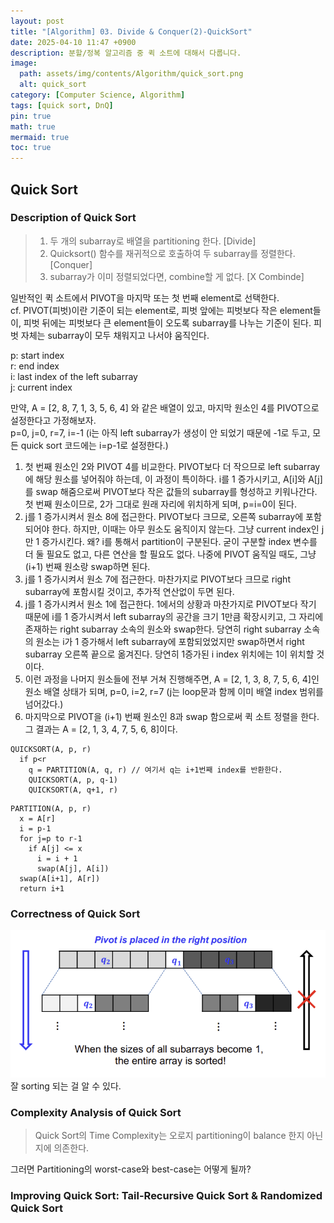 ```yaml
---
layout: post
title: "[Algorithm] 03. Divide & Conquer(2)-QuickSort"
date: 2025-04-10 11:47 +0900
description: 분할/정복 알고리즘 중 퀵 소트에 대해서 다룹니다.
image:
  path: assets/img/contents/Algorithm/quick_sort.png
  alt: quick_sort
category: [Computer Science, Algorithm]
tags: [quick sort, DnQ]
pin: true
math: true
mermaid: true
toc: true
---
```


## Quick Sort  

### Description of Quick Sort  
> 1. 두 개의 subarray로 배열을 partitioning 한다. [Divide]  
> 2. Quicksort() 함수를 재귀적으로 호출하여 두 subarray를 정렬한다. [Conquer]  
> 3. subarray가 이미 정렬되었다면, combine할 게 없다. [X Combinde]  

일반적인 퀵 소트에서 PIVOT을 마지막 또는 첫 번째 element로 선택한다.  
cf. PIVOT(피벗)이란 기준이 되는 element로, 피벗 앞에는 피벗보다 작은 element들이, 피벗 뒤에는 피벗보다 큰 element들이 오도록 subarray를 나누는 기준이 된다. 피벗 자체는 subarray이 모두 채워지고 나서야 움직인다.  

p: start index  
r: end index  
i: last index of the left subarray  
j: current index  

만약, A = [2, 8, 7, 1, 3, 5, 6, 4] 와 같은 배열이 있고, 마지막 원소인 4를 PIVOT으로 설정한다고 가정해보자.  
p=0, j=0, r=7, i=-1 (i는 아직 left subarray가 생성이 안 되었기 때문에 -1로 두고, 모든 quick sort 코드에는 i=p-1로 설정한다.)  

1) 첫 번째 원소인 2와 PIVOT 4를 비교한다. PIVOT보다 더 작으므로 left subarray에 해당 원소를 넣어줘야 하는데, 이 과정이 특이하다. i를 1 증가시키고, A[i]와 A[j]를 swap 해줌으로써 PIVOT보다 작은 값들의 subarray를 형성하고 키워나간다. 첫 번째 원소이므로, 2가 그대로 원래 자리에 위치하게 되며, p=i=0이 된다.  
2) j를 1 증가시켜서 원소 8에 접근한다. PIVOT보다 크므로, 오른쪽 subarray에 포함되어야 한다. 하지만, 이때는 아무 원소도 움직이지 않는다. 그냥 current index인 j만 1 증가시킨다. 왜? i를 통해서 partition이 구분된다. 굳이 구분할 index 변수를 더 둘 필요도 없고, 다른 연산을 할 필요도 없다. 나중에 PIVOT 움직일 때도, 그냥 (i+1) 번째 원소랑 swap하면 된다.  
3) j를 1 증가시켜서 원소 7에 접근한다. 마찬가지로 PIVOT보다 크므로 right subarray에 포함시킬 것이고, 추가적 연산없이 두면 된다.  
4) j를 1 증가시켜서 원소 1에 접근한다. 1에서의 상황과 마찬가지로 PIVOT보다 작기 때문에 i를 1 증가시켜서 left subarray의 공간을 크기 1만큼 확장시키고, 그 자리에 존재하는 right subarray 소속의 원소와 swap한다. 당연히 right subarray 소속의 원소는 i가 1 증가해서 left subarray에 포함되었었지만 swap하면서 right subarray 오른쪽 끝으로 옮겨진다. 당연히 1증가된 i index 위치에는 1이 위치할 것이다.  
5) 이런 과정을 나머지 원소들에 전부 거쳐 진행해주면, A = [2, 1, 3, 8, 7, 5, 6, 4]인 원소 배열 상태가 되며, p=0, i=2, r=7 (j는 loop문과 함께 이미 배열 index 범위를 넘어갔다.)  
6) 마지막으로 PIVOT을 (i+1) 번째 원소인 8과 swap 함으로써 퀵 소트 정렬을 한다. 그 결과는 A = [2, 1, 3, 4, 7, 5, 6, 8]이다.  

```psuedocode
QUICKSORT(A, p, r)
  if p<r
    q = PARTITION(A, q, r) // 여기서 q는 i+1번째 index를 반환한다.  
    QUICKSORT(A, p, q-1)
    QUICKSORT(A, q+1, r)
```  

```psuedocode
PARTITION(A, p, r)
  x = A[r]
  i = p-1
  for j=p to r-1
    if A[j] <= x
      i = i + 1
      swap(A[j], A[i])
  swap(A[i+1], A[r])
  return i+1
```  


### Correctness of Quick Sort  
![correctness_of_qs](assets/img/contents/Algorithm/correctness_of_qs.png)  
잘 sorting 되는 걸 알 수 있다.  

### Complexity Analysis of Quick Sort  
> Quick Sort의 Time Complexity는 오로지 partitioning이 balance 한지 아닌지에 의존한다.  

그러면 Partitioning의 worst-case와 best-case는 어떻게 될까?  



### Improving Quick Sort: Tail-Recursive Quick Sort & Randomized Quick Sort  

